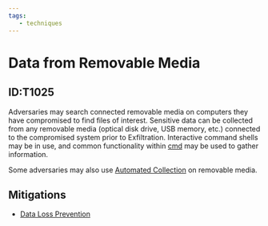 ```yaml
---
tags:
   - techniques
---
```

# Data from Removable Media
## ID:T1025
Adversaries may search connected removable media on computers they have compromised to find files of interest. Sensitive data can be collected from any removable media (optical disk drive, USB memory, etc.) connected to the compromised system prior to Exfiltration. Interactive command shells may be in use, and common functionality within [cmd](/mitre/software/S0106) may be used to gather information. 

Some adversaries may also use [Automated Collection](/mitre/techniques/T1119) on removable media.
## Mitigations
* [Data Loss Prevention](mitigations/M1057)
